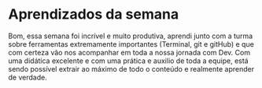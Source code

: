 # Aprendizados da semana

Bom, essa semana foi incrível e muito produtiva, aprendi junto com a turma sobre ferramentas extremamente importantes (Terminal, git e gitHub) e que com certeza vão nos acompanhar em toda a nossa jornada com Dev. Com uma didática excelente e com uma prática e auxilio de toda a equipe, está sendo possível extrair ao máximo de todo o conteúdo e realmente aprender de verdade.